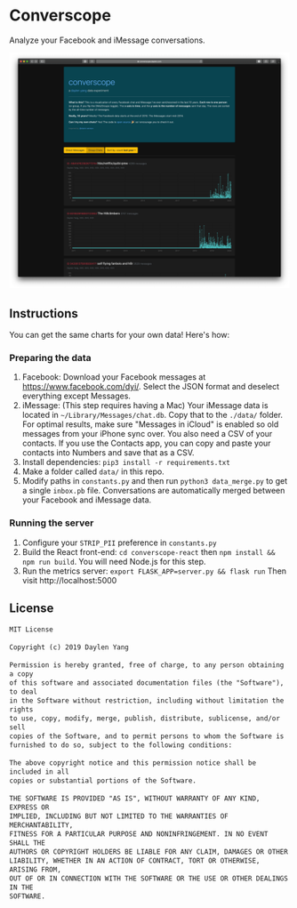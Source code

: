 # Converscope

Analyze your Facebook and iMessage conversations.

![Homepage image](example.png)

## Instructions
You can get the same charts for your own data! Here's how:

### Preparing the data
1. Facebook: Download your Facebook messages at https://www.facebook.com/dyi/. Select the JSON format and deselect everything except Messages.
2. iMessage: (This step requires having a Mac) Your iMessage data is located in `~/Library/Messages/chat.db`. Copy that to the `./data/` folder. For optimal results, make sure "Messages in iCloud" is enabled so old messages from your iPhone sync over. You also need a CSV of your contacts. If you use the Contacts app, you can copy and paste your contacts into Numbers and save that as a CSV.
3. Install dependencies: `pip3 install -r requirements.txt`
4. Make a folder called `data/` in this repo.
4. Modify paths in `constants.py` and then run `python3 data_merge.py` to get a single `inbox.pb` file. Conversations are automatically merged between your Facebook and iMessage data.

### Running the server
1. Configure your `STRIP_PII` preference in `constants.py`
2. Build the React front-end: `cd converscope-react` then `npm install && npm run build`. You will need Node.js for this step.
3. Run the metrics server: `export FLASK_APP=server.py && flask run`  Then visit http://localhost:5000

## License

```
MIT License

Copyright (c) 2019 Daylen Yang

Permission is hereby granted, free of charge, to any person obtaining a copy
of this software and associated documentation files (the "Software"), to deal
in the Software without restriction, including without limitation the rights
to use, copy, modify, merge, publish, distribute, sublicense, and/or sell
copies of the Software, and to permit persons to whom the Software is
furnished to do so, subject to the following conditions:

The above copyright notice and this permission notice shall be included in all
copies or substantial portions of the Software.

THE SOFTWARE IS PROVIDED "AS IS", WITHOUT WARRANTY OF ANY KIND, EXPRESS OR
IMPLIED, INCLUDING BUT NOT LIMITED TO THE WARRANTIES OF MERCHANTABILITY,
FITNESS FOR A PARTICULAR PURPOSE AND NONINFRINGEMENT. IN NO EVENT SHALL THE
AUTHORS OR COPYRIGHT HOLDERS BE LIABLE FOR ANY CLAIM, DAMAGES OR OTHER
LIABILITY, WHETHER IN AN ACTION OF CONTRACT, TORT OR OTHERWISE, ARISING FROM,
OUT OF OR IN CONNECTION WITH THE SOFTWARE OR THE USE OR OTHER DEALINGS IN THE
SOFTWARE.
```